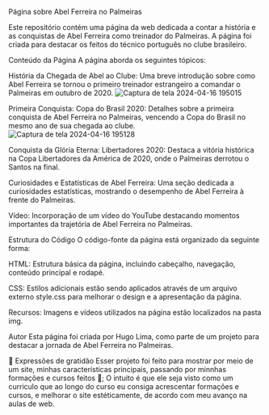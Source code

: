 Página sobre Abel Ferreira no Palmeiras

Este repositório contém uma página da web dedicada a contar a história e as conquistas de Abel Ferreira como treinador do Palmeiras. A página foi criada para destacar os feitos do técnico português no clube brasileiro.

Conteúdo da Página
A página aborda os seguintes tópicos:

História da Chegada de Abel ao Clube: Uma breve introdução sobre como Abel Ferreira se tornou o primeiro treinador estrangeiro a comandar o Palmeiras em outubro de 2020.
![Captura de tela 2024-04-16 195015](https://github.com/hugo14253600/Mini_PI/assets/162808170/8876ade6-3e54-476b-8faa-c635cd768eb4)


Primeira Conquista: Copa do Brasil 2020: Detalhes sobre a primeira conquista de Abel Ferreira no Palmeiras, vencendo a Copa do Brasil no mesmo ano de sua chegada ao clube.
![Captura de tela 2024-04-16 195128](https://github.com/hugo14253600/Mini_PI/assets/162808170/4ce610b9-3208-4f48-84b1-b961006a4d34)



Conquista da Glória Eterna: Libertadores 2020: Destaca a vitória histórica na Copa Libertadores da América de 2020, onde o Palmeiras derrotou o Santos na final.

Curiosidades e Estatísticas de Abel Ferreira: Uma seção dedicada a curiosidades estatísticas, mostrando o desempenho de Abel Ferreira à frente do Palmeiras.

Vídeo: Incorporação de um vídeo do YouTube destacando momentos importantes da trajetória de Abel Ferreira no Palmeiras.

Estrutura do Código
O código-fonte da página está organizado da seguinte forma:

HTML: Estrutura básica da página, incluindo cabeçalho, navegação, conteúdo principal e rodapé.

CSS: Estilos adicionais estão sendo aplicados através de um arquivo externo style.css para melhorar o design e a apresentação da página.

Recursos: Imagens e vídeos utilizados na página estão localizados na pasta img.

Autor
Esta página foi criada por Hugo Lima, como parte de um projeto para destacar a jornada de Abel Ferreira no Palmeiras.

🎁 Expressões de gratidão Esser projeto foi feito para mostrar por meio de um site, minhas características principais, passando por minnhas formações e cursos feitos 📢; O intuito é que ele seja visto como um curriculo que ao longo do curso eu consiga acrescentar formações e cursos, e melhorar o site estéticamente, de acordo com meu avanço na aulas de web.
